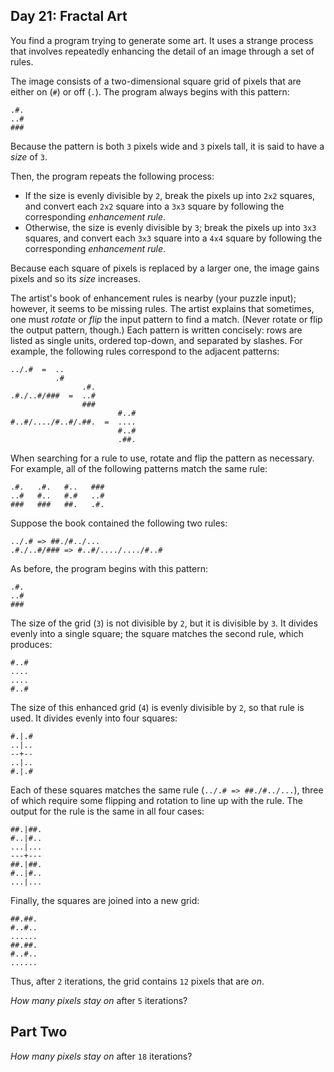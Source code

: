 Day 21: Fractal Art
-------------------

You find a program trying to generate some art. It uses a strange process that involves repeatedly enhancing the detail of an image through a set of rules.


The image consists of a two-dimensional square grid of pixels that are either on (`#`) or off (`.`). The program always begins with this pattern:



```
.#.
..#
###

```

Because the pattern is both `3` pixels wide and `3` pixels tall, it is said to have a *size* of `3`.


Then, the program repeats the following process:


* If the size is evenly divisible by `2`, break the pixels up into `2x2` squares, and convert each `2x2` square into a `3x3` square by following the corresponding *enhancement rule*.
* Otherwise, the size is evenly divisible by `3`; break the pixels up into `3x3` squares, and convert each `3x3` square into a `4x4` square by following the corresponding *enhancement rule*.


Because each square of pixels is replaced by a larger one, the image gains pixels and so its *size* increases.


The artist's book of enhancement rules is nearby (your puzzle input); however, it seems to be missing rules. The artist explains that sometimes, one must *rotate* or *flip* the input pattern to find a match. (Never rotate or flip the output pattern, though.) Each pattern is written concisely: rows are listed as single units, ordered top-down, and separated by slashes. For example, the following rules correspond to the adjacent patterns:



```
../.#  =  ..
          .#
                .#.
.#./..#/###  =  ..#
                ###
                        #..#
#..#/..../#..#/.##.  =  ....
                        #..#
                        .##.

```

When searching for a rule to use, rotate and flip the pattern as necessary. For example, all of the following patterns match the same rule:



```
.#.   .#.   #..   ###
..#   #..   #.#   ..#
###   ###   ##.   .#.

```

Suppose the book contained the following two rules:



```
../.# => ##./#../...
.#./..#/### => #..#/..../..../#..#

```

As before, the program begins with this pattern:



```
.#.
..#
###

```

The size of the grid (`3`) is not divisible by `2`, but it is divisible by `3`. It divides evenly into a single square; the square matches the second rule, which produces:



```
#..#
....
....
#..#

```

The size of this enhanced grid (`4`) is evenly divisible by `2`, so that rule is used. It divides evenly into four squares:



```
#.|.#
..|..
--+--
..|..
#.|.#

```

Each of these squares matches the same rule (`../.# => ##./#../...`), three of which require some flipping and rotation to line up with the rule. The output for the rule is the same in all four cases:



```
##.|##.
#..|#..
...|...
---+---
##.|##.
#..|#..
...|...

```

Finally, the squares are joined into a new grid:



```
##.##.
#..#..
......
##.##.
#..#..
......

```

Thus, after `2` iterations, the grid contains `12` pixels that are *on*.


*How many pixels stay on* after `5` iterations?


Part Two
--------

*How many pixels stay on* after `18` iterations?


